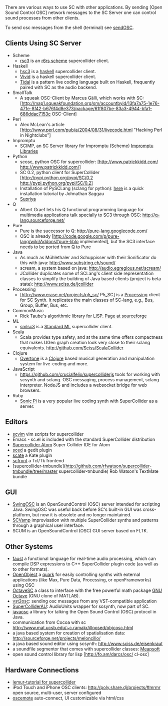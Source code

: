 There are various ways to use SC with other applications.
By sending [Open Sound Control OSC] network messages to the SC Server one can control
sound processes from other clients.

To send osc messages from the shell (terminal) see [sendOSC](http://archive.cnmat.berkeley.edu/OpenSoundControl/clients/sendOSC.html).

## Clients Using SC Server
* Scheme
  -  [rsc3](http://slavepianos.org/rd/?t=rsc3) is an [r6rs scheme](http://www.r6rs.org/) supercollider client.
* Haskell
  - [hsc3](http://www.slavepianos.org/rd/?t=hsc3) is a [haskell](http://www.haskell.org) supercollider client.
  - [Vivid](http://www.vivid-synth.com/) is a haskell supercollider client.
  - [Tidal](http://tidalcycles.org/) is a pattern live coding language built on Haskell, frequently paired with SC as the audio backend.
* SmallTalk
  - A squeak OSC-Client by Marcus Gälli, which works with SC: [http://map1.squeakfoundation.org/sm/accountbyid/13fa7a75-1e76-471e-8f42-b676f4d8e373/package/61f807be-83a3-4944-bfa1-686ddac7153c OSC-Client]
* Perl
  - Alex McLean's article [http://www.perl.com/pub/a/2004/08/31/livecode.html "Hacking Perl in Nightclubs"]
* Impromptu
  - SCIMP, an SC Server library for Impromptu (Scheme) [Impromptu Libraries](http://impromptu.moso.com.au/libs.html)
* Python
  - scosc, python OSC for supercollider: [http://www.patrickkidd.com/ http://www.patrickkidd.com/]
  - SC 0.2, python client for SuperCollider [http://pypi.python.org/pypi/SC/0.2 http://pypi.python.org/pypi/SC/0.2]
  - Installation of PySCLang (sclang for python): [here](http://jonathansaggau.com/sc/sclangEmacsPySCLang.rtf) is a quick installation tutorial by Johnathan Saggau
  - [Supriya](https://github.com/josiah-wolf-oberholtzer/supriya)
* Q
  - Albert Graef lets his Q functional programming language for multimedia applications talk specially to SC3 through OSC: http://q-lang.sourceforge.net/
* Pure
  - Pure is the successor to Q: http://pure-lang.googlecode.com/
  - OSC is already [http://code.google.com/p/pure-lang/wiki/Addons#pure-liblo implemented], but the SC3 interface needs to be ported from [Q](http://q-lang.sourceforge.net/addons.html) to Pure
* Java
  - As much as Mühlethaler and Schuppisser with their Sonificator do this with java: http://www.substring.ch/sound/
  - scream, a system based on java: http://audio.egregious.net/scream/
  - JCollider duplicates some of SCLang's client side representation classes to simplify the building of Java based clients (project is beta state): http://www.sciss.de/jcollider
* Processing
  - [http://www.erase.net/projects/p5_sc/ P5_SC] is a [Processing](http://processing.org/) client for SC Synth. It replicates the main classes of SC-lang, e.g., Bus, Group, Buffer, Bus, etc.
* CommonMusic
  - Rick Taube's algorithmic library for LISP. [Page at sourceforge](http://commonmusic.sourceforge.net/doc/cm.html)
* ML
  - [smlsc3](http://www.slavepianos.org/rd/?t=smlsc3) is a [Standard ML](http://standardml.org/) supercollider client.
* Scala
  - Scala provides type safety, and at the same time offers compactness that makes UGen graph creation look very close to their sclang equivalents. http://github.com/Sciss/ScalaCollider
* Clojure
  - [Overtone](http://github.com/overtone/overtone) is a [Clojure](http://clojure.org/) based musical generation and manipulation system for live-coding and more.
* JavaScript
  - https://github.com/crucialfelix/supercolliderjs tools for working with scsynth and sclang. OSC messaging, process management, sclang interpreter. NodeJS and includes a websocket bridge for web browsers.
* Ruby
  - [Sonic Pi](http://sonic-pi.net/) is a very popular live coding synth with SuperCollider as a server.

## Editors
* [scvim](http://www.x37v.info/scvim/) vim scripts for supercollider
* Emacs - sc.el is included with the standard SuperCollider distribution
* [Supercollider Atom](https://atom.io/packages/supercollider) Super Collider IDE for Atom
* [sced](http://artfwo.googlepages.com/sced) a gedit plugin
* [scate](http://github.com/jleben/Scate) a Kate plugin
* [scfront](http://aug.ment.org/scfront) a Tcl/Tk frontend
* [supercollider-tmbundle](http://github.com/rfwatson/supercollider-tmbundle/tree/master supercollider-tmbundle) Rob Watson's TextMate bundle

## GUI
* [SwingOSC](https://github.com/Sciss/SwingOSC) is an OpenSoundControl (OSC) server intended for scripting Java. SwingOSC was useful back before SC's built-in GUI was cross-platform, but now it is obsolete and no longer maintained.
* [SCVamp](http://the3rd2nd.com/SCVamp/) improvisation with multiple SuperCollider synths and patterns through a graphical user interface.
* SCUM is an OpenSoundControl (OSC) GUI server based on FLTK.

## Other Systems
* [faust](http://faust.grame.fr/) a functional language for real-time audio processing, which can compile DSP expressions to C++ SuperCollider plugin code (as well as to other formats).
* [OpenObject](http://www.fredrikolofsson.com/f0blog/?q=node/401) a [quark](http://quarks.sourceforge.net/) for easily controlling synths with external applications (like Max, Pure Data, Processing, or openFrameworks) using OSC
* [OctaveSC](http://www.sonification.de/projects/sc3/index.shtml) a class to interface with the free powerful math package [GNU Octave](http://www.octave.org/) (GNU clone of MATLAB).
* [vst2osc](http://www.realizedsound.net/downloads): sending osc messages from any VST-compatible application
* [SuperColliderAU](http://supercolliderau.sourceforge.net/):  AudioUnits wrapper for scsynth, now part of SC.
* [javaosc](http://www.illposed.com/software/javaosc.html) a library for talking the Open Sound Control (OSC) protocol in Java.
* communication  from Cocoa with sc http://www.mat.ucsb.edu/~c.ramakr/illposed/objcosc.html
* a java based system for creation of spatialisation data: http://sourceforge.net/projects/meloncillo/
* a java based sound editor using scsynth: http://www.sciss.de/eisenkraut
* a soundfile segmentor that comes with supercollider classes: [Meapsoft](http://labrosa.ee.columbia.edu/meapsoft/docs.php)
* open sound control library for lisp [http://fo.am/darcs/osc/ cl-osc]

## Hardware Connections
* [lemur-tutorial for supercollider](http://www.jazzmutant.com/workshop_softrelatedissueslist.php?id=supercollider)
* iPod Touch and iPhone OSC clients: http://poly.share.dj/projects/#mrmr open source, multi-user, server configured
* [oscemote](http://lux.vu/blog/oscemote/) auto-connect, UI customizable via html/css
